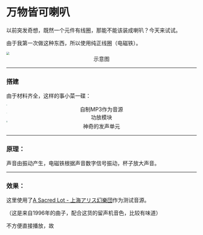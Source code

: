 # 万物皆可喇叭

以前突发奇想，既然一个元件有线圈，那能不能该装成喇叭？今天来试试。

由于我第一次做这种东西，所以使用纯正线圈（电磁铁）。

<img src="https://tse1-mm.cn.bing.net/th/id/R-C.5f77c51263ffc5faec3073ddb70df79c?rik=qeg2p8Qzj1CPUw&riu=http%3a%2f%2fpic.baike.soso.com%2fp%2f20140211%2f20140211143731-567650172.jpg&ehk=yPYTAFevscY%2fVbuP9PQGtiuL0G81cQiR2DrVne%2fR%2fx0%3d&risl=&pid=ImgRaw&r=0" style="zoom:50%;" />

<center>示意图</center>

------

### 搭建

由于材料齐全，这样的事小菜一碟：

<img src="https://i2.imgu.cc/images/2022/05/18/Ctsnd.jpg" style="zoom:10%;" />

<center>自制MP3作为音源</center>

<img src="https://i2.imgu.cc/images/2022/05/18/CtrjH.jpg" style="zoom:10%;" />

<center>功放模块</center>

<img src="https://i2.imgu.cc/images/2022/05/18/Ct056.jpg" style="zoom:20%;" />

<center>神奇的发声单元</center>

------

### 原理：

声音由振动产生，电磁铁根据声音数字信号振动，杯子放大声音。

------

### 效果：

这里使用了[A Sacred Lot - 上海アリス幻樂団](https://music.163.com/#/song?id=22636827)作为测试音源。

（这是来自1996年的曲子，配合这货的留声机音色，比较有味道）

不方便直接播放，故